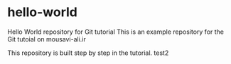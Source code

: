 # hello-world
Hello World repository for Git tutorial
This is an example repository for the Git tutoial on mousavi-ali.ir

This repository is built step by step in the tutorial.
test2
